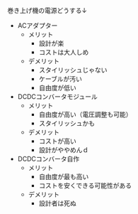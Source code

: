 巻き上げ機の電源どうする↓
- ACアダプター
  - メリット
    - 設計が楽
    - コストは大人しめ
  - デメリット
    - スタイリッシュじゃない
    - ケーブルが汚い
    - 自由度が低い
- DCDCコンバータモジュール
  - メリット
    - 自由度が高い（電圧調整も可能）
    - スタイリッシュかも
  - デメリット
    - コストが高い
    - 設計がややめんｄ
- DCDCコンバータ自作
  - メリット
    - 自由度が最も高い
    - コストを安くできる可能性がある
  - デメリット
    - 設計者は死ぬ